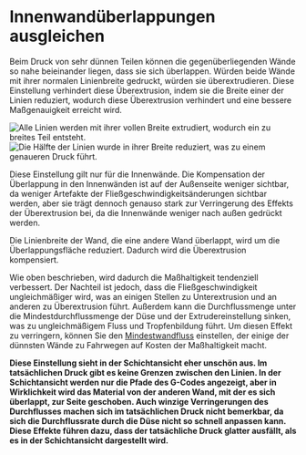 Innenwandüberlappungen ausgleichen
====
Beim Druck von sehr dünnen Teilen können die gegenüberliegenden Wände so nahe beieinander liegen, dass sie sich überlappen. Würden beide Wände mit ihrer normalen Linienbreite gedruckt, würden sie überextrudieren. Diese Einstellung verhindert diese Überextrusion, indem sie die Breite einer der Linien reduziert, wodurch diese Überextrusion verhindert und eine bessere Maßgenauigkeit erreicht wird.

<!--screenshot {
"image_path": "travel_compensate_overlapping_walls_x_enabled_disabled.png",
"models": [
    {
        "script": "moon_sickle.scad",
        "transformation": ["rotateZ(90)"]
    }
],
"camera_position": [0, 0, 45],
"settings": {
    "wall_line_count": 99,
    "travel_compensate_overlapping_walls_0_enabled": false,
    "travel_compensate_overlapping_walls_x_enabled": false
},
"layer": 23,
"colours": 128
}-->
<!--screenshot {
"image_path": "travel_compensate_overlapping_walls_x_enabled_enabled.png",
"models": [
    {
        "script": "moon_sickle.scad",
        "transformation": ["rotateZ(90)"]
    }
],
"camera_position": [0, 0, 45],
"settings": {
    "wall_line_count": 99,
    "travel_compensate_overlapping_walls_0_enabled": false,
    "travel_compensate_overlapping_walls_x_enabled": true
},
"layer": 23,
"colours": 128
}-->
![Alle Linien werden mit ihrer vollen Breite extrudiert, wodurch ein zu breites Teil entsteht.](../../../articles/images/travel_compensate_overlapping_walls_x_enabled_disabled.png)
![Die Hälfte der Linien wurde in ihrer Breite reduziert, was zu einem genaueren Druck führt.](../../../articles/images/travel_compensate_overlapping_walls_x_enabled_enabled.png)

Diese Einstellung gilt nur für die Innenwände. Die Kompensation der Überlappung in den Innenwänden ist auf der Außenseite weniger sichtbar, da weniger Artefakte der Fließgeschwindigkeitsänderungen sichtbar werden, aber sie trägt dennoch genauso stark zur Verringerung des Effekts der Überextrusion bei, da die Innenwände weniger nach außen gedrückt werden.

Die Linienbreite der Wand, die eine andere Wand überlappt, wird um die Überlappungsfläche reduziert. Dadurch wird die Überextrusion kompensiert.

Wie oben beschrieben, wird dadurch die Maßhaltigkeit tendenziell verbessert. Der Nachteil ist jedoch, dass die Fließgeschwindigkeit ungleichmäßiger wird, was an einigen Stellen zu Unterextrusion und an anderen zu Überextrusion führt. Außerdem kann die Durchflussmenge unter die Mindestdurchflussmenge der Düse und der Extrudereinstellung sinken, was zu ungleichmäßigem Fluss und Tropfenbildung führt. Um diesen Effekt zu verringern, können Sie den [Mindestwandfluss](wall_min_flow.md) einstellen, der einige der dünnsten Wände zu Fahrwegen auf Kosten der Maßhaltigkeit macht.

**Diese Einstellung sieht in der Schichtansicht eher unschön aus. Im tatsächlichen Druck gibt es keine Grenzen zwischen den Linien. In der Schichtansicht werden nur die Pfade des G-Codes angezeigt, aber in Wirklichkeit wird das Material von der anderen Wand, mit der es sich überlappt, zur Seite geschoben. Auch winzige Verringerungen des Durchflusses machen sich im tatsächlichen Druck nicht bemerkbar, da sich die Durchflussrate durch die Düse nicht so schnell anpassen kann. Diese Effekte führen dazu, dass der tatsächliche Druck glatter ausfällt, als es in der Schichtansicht dargestellt wird.**